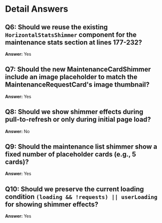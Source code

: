 # Detail Answers

## Q6: Should we reuse the existing `HorizontalStatsShimmer` component for the maintenance stats section at lines 177-232?
**Answer:** Yes

## Q7: Should the new MaintenanceCardShimmer include an image placeholder to match the MaintenanceRequestCard's image thumbnail?
**Answer:** Yes

## Q8: Should we show shimmer effects during pull-to-refresh or only during initial page load?
**Answer:** No

## Q9: Should the maintenance list shimmer show a fixed number of placeholder cards (e.g., 5 cards)?
**Answer:** Yes

## Q10: Should we preserve the current loading condition `(loading && !requests) || userLoading` for showing shimmer effects?
**Answer:** Yes